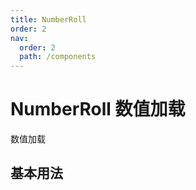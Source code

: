 ```yaml
---
title: NumberRoll
order: 2
nav:
  order: 2
  path: /components
---
```


# NumberRoll 数值加载

数值加载

## 基本用法

<code src="./demos/base.tsx"/>
<!-- 
## 动态设置

<!-- <code src="./demos/dynamic.tsx"/> -->

<API></API>

